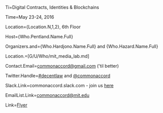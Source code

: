 Ti=Digital Contracts, Identities & Blockchains

Time=May 23-24, 2016

Location={Location.N,1,2}, 6th Floor

Host={Who.Pentland.Name.Full}

Organizers.and={Who.Hardjono.Name.Full} and {Who.Hazard.Name.Full}

Location.=\[G/U/Who/mit_media_lab.md]

Contact.Email=commonaccord@gmail.com ('til better)

Twitter.Handle=<a href="https://twitter.com/search?q=%23decentlaw&src=typd">#decentlaw</a> and <a href="https://twitter.com/CommonAccord">@commonaccord</a> 

Slack.Link=commonaccord.slack.com - join us <a href="https://cmacc-slack-add.herokuapp.com/">here</a>

EmailList.Link=commonaccord@mit.edu

Link=<a href="/i.php?v=d&f=S/About/Conference/Flyer/0.md">Flyer</a>